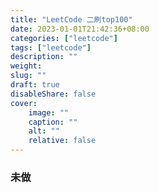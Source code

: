```yaml
---
title: "LeetCode 二刷top100"
date: 2023-01-01T21:42:36+08:00
categories: ["leetcode"]
tags: ["leetcode"]
description: ""
weight:
slug: ""
draft: true
disableShare: false
cover:
    image: ""
    caption: ""
    alt: ""
    relative: false
---
```


### 未做


